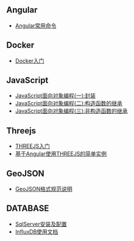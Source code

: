 ## Angular

* [Angular常用命令](Angular/angular常用命令.md)

## Docker

- [Docker入门](Docker/Docker入门.md)

## JavaScript

* [JavaScript面向对象编程(一):封装](JavaScript/JavaScript面向对象编程(一)_封装.md)
* [JavaScript面向对象编程(二):构造函数的继承](JavaScript/JavaScript面向对象编程(二)_构造函数的继承.md)
* [JavaScript面向对象编程(三):非构造函数的继承](JavaScript/JavaScript面向对象编程(三)_非构造函数的继承.md)

## Threejs

* [THREEJS入门](Threejs/threejs入门.md)
* [基于Angular使用THREEJS的简单实例](Threejs/angular-three-demo.md)

## GeoJSON

- [GeoJSON格式规范说明](GeoJSON/GeoJSON格式规范说明.md)

## DATABASE

- [SqlServer安装及配置](SQLServer/SQLServer安装及配置.md)
- [InfluxDB使用文档](TICK/InfluxDB/InfluxDB使用文档.md)

